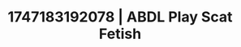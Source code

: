 ---
categories:
- Immersive passion
- Cumshot compilation
- Sensual choreography
- Lace and desire
- Closeness kink
image: /assets/images/1747183192078.jpg
layout: post
seo:
  description: Featured content with sensual ABDL Play, Scat Fetish. HD images available.
  keywords: ABDL Play, Scat Fetish
  og_image: /assets/images/1747183192078.jpg
  schema_type: VisualArtwork
tags:
- ABDL Play
- Scat Fetish
- '#1747183192078'
title: 1747183192078 | ABDL Play Scat Fetish
---